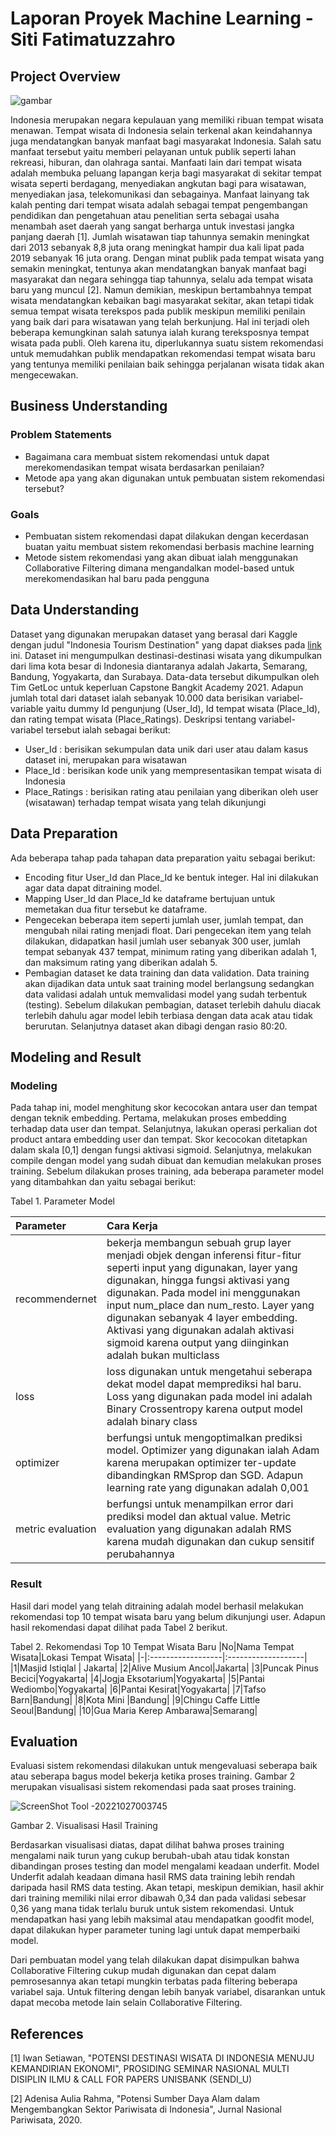 # Laporan Proyek Machine Learning - Siti Fatimatuzzahro

## Project Overview
![gambar](https://th.bing.com/th/id/OIP.4x_aEG3I8M8gropN1eV0BwHaC5?pid=ImgDet&rs=1)

Indonesia merupakan negara kepulauan yang memiliki ribuan tempat wisata menawan. Tempat wisata di Indonesia selain terkenal akan keindahannya juga mendatangkan banyak manfaat bagi masyarakat Indonesia. Salah satu manfaat tersebut yaitu memberi pelayanan untuk publik seperti lahan rekreasi, hiburan, dan olahraga santai. Manfaati lain dari tempat wisata adalah membuka peluang lapangan kerja bagi masyarakat di sekitar tempat wisata seperti berdagang, menyediakan angkutan bagi para wisatawan, menyediakan jasa, telekomunikasi dan sebagainya. Manfaat lainyang tak kalah penting dari tempat wisata adalah sebagai tempat pengembangan pendidikan dan pengetahuan atau penelitian serta sebagai usaha menambah aset daerah yang sangat berharga untuk investasi jangka panjang daerah [1]. Jumlah wisatawan tiap tahunnya semakin meningkat dari 2013 sebanyak 8,8 juta orang meningkat hampir dua kali lipat pada 2019 sebanyak 16 juta orang. Dengan minat publik pada tempat wisata yang semakin meningkat, tentunya akan mendatangkan banyak manfaat bagi masyarakat dan negara sehingga tiap tahunnya, selalu ada tempat wisata baru yang muncul [2]. Namun demikian, meskipun bertambahnya tempat wisata mendatangkan kebaikan bagi masyarakat sekitar, akan tetapi tidak semua tempat wisata terekspos pada publik meskipun memiliki penilain yang baik dari para wisatawan yang telah berkunjung. Hal ini terjadi oleh beberapa kemungkinan salah satunya ialah kurang tereksposnya tempat wisata pada publi. Oleh karena itu, diperlukannya suatu sistem rekomendasi untuk memudahkan publik mendapatkan rekomendasi tempat wisata baru yang tentunya memiliki penilaian baik sehingga perjalanan wisata tidak akan mengecewakan. 

## **Business Understanding**
### Problem Statements
* Bagaimana cara membuat sistem rekomendasi untuk dapat merekomendasikan tempat wisata berdasarkan penilaian?
* Metode apa yang akan digunakan untuk pembuatan sistem rekomendasi tersebut?

### Goals
* Pembuatan sistem rekomendasi dapat dilakukan dengan kecerdasan buatan yaitu membuat sistem rekomendasi berbasis machine learning
* Metode sistem rekomendasi yang akan dibuat ialah menggunakan Collaborative Filtering dimana mengandalkan model-based untuk merekomendasikan hal baru pada pengguna

## **Data Understanding**
Dataset yang digunakan merupakan dataset yang berasal dari Kaggle dengan judul "Indonesia Tourism Destination" yang dapat diakses pada [link](https://www.kaggle.com/datasets/aprabowo/indonesia-tourism-destination?select=tourism_with_id.csv) ini. Dataset ini mengumpulkan destinasi-destinasi wisata yang dikumpulkan dari lima kota besar di Indonesia diantaranya adalah Jakarta, Semarang, Bandung, Yogyakarta, dan Surabaya. Data-data tersebut dikumpulkan oleh Tim GetLoc untuk keperluan Capstone Bangkit Academy 2021. Adapun jumlah total dari dataset ialah sebanyak 10.000 data berisikan variabel-variable yaitu dummy Id pengunjung (User_Id), Id tempat wisata (Place_Id), dan rating tempat wisata (Place_Ratings). Deskripsi tentang variabel-variabel tersebut ialah sebagai berikut:
* User_Id : berisikan sekumpulan data unik dari user atau dalam kasus dataset ini, merupakan para wisatawan
* Place_Id : berisikan kode unik yang mempresentasikan tempat wisata di Indonesia
* Place_Ratings : berisikan rating atau penilaian yang diberikan oleh user (wisatawan) terhadap tempat wisata yang telah dikunjungi

## **Data Preparation**
Ada beberapa tahap pada tahapan data preparation yaitu sebagai berikut:
* Encoding fitur User_Id dan Place_Id ke bentuk integer. Hal ini dilakukan agar data dapat ditraining model.
* Mapping User_Id dan Place_Id ke dataframe bertujuan untuk memetakan dua fitur tersebut ke dataframe.
* Pengecekan beberapa item seperti jumlah user, jumlah tempat, dan mengubah nilai rating menjadi float. Dari pengecekan item yang telah dilakukan, didapatkan hasil jumlah user sebanyak 300 user, jumlah tempat sebanyak 437 tempat, minimum rating yang diberikan adalah 1, dan maksimum rating yang diberikan adalah 5.
* Pembagian dataset ke data training dan data validation. Data training akan dijadikan data untuk saat training model berlangsung sedangkan data validasi adalah untuk memvalidasi model yang sudah terbentuk (testing). Sebelum dilakukan pembagian, dataset terlebih dahulu diacak terlebih dahulu agar model lebih terbiasa dengan data acak atau tidak berurutan. Selanjutnya dataset akan dibagi dengan rasio 80:20. 

## **Modeling and Result**
### Modeling
Pada tahap ini, model menghitung skor kecocokan antara user dan tempat dengan teknik embedding. Pertama, melakukan proses embedding terhadap data user dan tempat. Selanjutnya, lakukan operasi perkalian dot product antara embedding user dan tempat. Skor kecocokan ditetapkan dalam skala [0,1] dengan fungsi aktivasi sigmoid. Selanjutnya, melakukan compile dengan model yang sudah dibuat dan kemudian melakukan proses training. Sebelum dilakukan proses training, ada beberapa parameter model yang ditambahkan dan yaitu sebagai berikut:

Tabel 1. Parameter Model

| Parameter   |Cara Kerja|
|:------------|:------------------|
|recommendernet|bekerja membangun sebuah grup layer menjadi objek dengan inferensi fitur-fitur seperti input yang digunakan, layer yang digunakan, hingga fungsi aktivasi yang digunakan. Pada model ini menggunakan input num_place dan num_resto. Layer yang digunakan sebanyak 4 layer embedding. Aktivasi yang digunakan adalah aktivasi sigmoid karena output yang diinginkan adalah bukan multiclass|
|loss         |loss digunakan untuk mengetahui seberapa dekat model dapat memprediksi hal baru. Loss yang digunakan pada model ini adalah Binary Crossentropy karena output model adalah binary class|
|optimizer    |berfungsi untuk mengoptimalkan prediksi model. Optimizer yang digunakan ialah Adam karena merupakan optimizer ter-update dibandingkan RMSprop dan SGD. Adapun learning rate yang digunakan adalah 0,001|
|metric evaluation| berfungsi untuk menampilkan error dari prediksi model dan aktual value. Metric evaluation yang digunakan adalah RMS karena mudah digunakan dan cukup sensitif perubahannya|

### Result
Hasil dari model yang telah ditraining adalah model berhasil melakukan rekomendasi top 10 tempat wisata baru yang belum dikunjungi user. Adapun hasil rekomendasi dapat dilihat pada Tabel 2 berikut.

Tabel 2. Rekomendasi Top 10 Tempat Wisata Baru
|No|Nama Tempat Wisata|Lokasi Tempat Wisata|
|-|:------------------|:-------------------|
|1|Masjid Istiqlal    | Jakarta|
|2|Alive Musium Ancol|Jakarta|
|3|Puncak Pinus Becici|Yogyakarta|
|4|Jogja Eksotarium|Yogyakarta|
|5|Pantai Wediombo|Yogyakarta|
|6|Pantai Kesirat|Yogyakarta|
|7|Tafso Barn|Bandung|
|8|Kota Mini |Bandung|
|9|Chingu Caffe Little Seoul|Bandung|
|10|Gua Maria Kerep Ambarawa|Semarang|


## **Evaluation**

Evaluasi sistem rekomendasi dilakukan untuk mengevaluasi seberapa baik atau seberapa bagus model bekerja ketika proses training. Gambar 2 merupakan visualisasi sistem rekomendasi pada saat proses training.

![ScreenShot Tool -20221027003745](https://user-images.githubusercontent.com/99231159/198099128-e31885f7-8ac7-43d1-bd64-71a6fd4199d4.png)

Gambar 2. Visualisasi Hasil Training

Berdasarkan visualisasi diatas, dapat dilihat bahwa proses training mengalami naik turun yang cukup berubah-ubah atau tidak konstan dibandingan proses testing dan model mengalami keadaan underfit. Model Underfit adalah keadaan dimana hasil RMS data training lebih rendah daripada hasil RMS data testing. Akan tetapi, meskipun demikian, hasil akhir dari training memiliki nilai error dibawah 0,34 dan pada validasi sebesar 0,36 yang mana tidak terlalu buruk untuk sistem rekomendasi. Untuk mendapatkan hasi yang lebih maksimal atau mendapatkan goodfit model, dapat dilakukan hyper parameter tuning lagi untuk dapat memperbaiki model.

Dari pembuatan model yang telah dilakukan dapat disimpulkan bahwa Collaborative Filtering cukup mudah digunakan dan cepat dalam pemrosesannya akan tetapi mungkin terbatas pada filtering beberapa variabel saja. Untuk filtering dengan lebih banyak variabel, disarankan untuk dapat mecoba metode lain selain Collaborative Filtering.

## **References**
[1] Iwan Setiawan, "POTENSI DESTINASI WISATA DI INDONESIA MENUJU KEMANDIRIAN
EKONOMI", PROSIDING SEMINAR NASIONAL MULTI DISIPLIN ILMU & CALL FOR PAPERS UNISBANK (SENDI_U)

[2] Adenisa Aulia Rahma, "Potensi Sumber Daya Alam dalam Mengembangkan Sektor Pariwisata di Indonesia", Jurnal Nasional Pariwisata, 2020.
